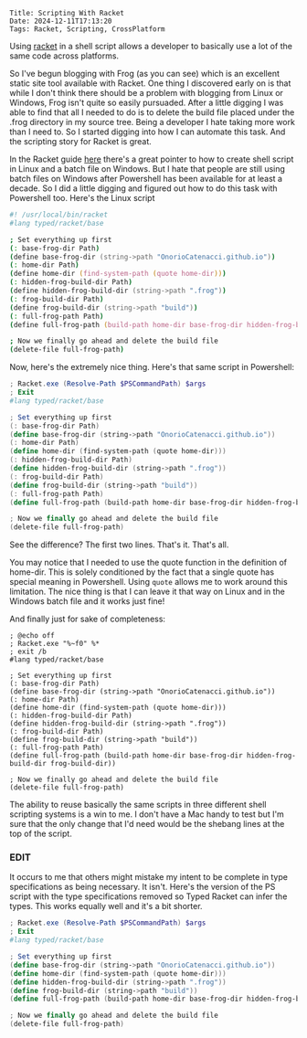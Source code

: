     Title: Scripting With Racket
    Date: 2024-12-11T17:13:20
    Tags: Racket, Scripting, CrossPlatform

Using [racket](https://racket-lang.org) in a shell script allows a developer to basically use a lot of the same code across platforms.  
<!-- more -->
So I've begun blogging with Frog (as you can see) which is an excellent static site tool available with Racket.  One thing I discovered early on is that while I don't think there should be a problem with blogging from Linux or Windows, Frog isn't quite so easily pursuaded. After a little digging I was able to find that all I needed to do is to delete the build file placed under the .frog directory in my source tree.  Being a developer I hate taking more work than I need to.  So I started digging into how I can automate this task.  And the scripting story for Racket is great. 

In the Racket guide [here](https://docs.racket-lang.org/guide/scripts.html) there's a great pointer to how to create shell script in Linux and a batch file on Windows.  But I hate that people are still using batch files on Windows after Powershell has been available for at least a decade.  So I did a little digging and figured out how to do this task with Powershell too.  Here's the Linux script

```zsh
#! /usr/local/bin/racket
#lang typed/racket/base

; Set everything up first
(: base-frog-dir Path)
(define base-frog-dir (string->path "OnorioCatenacci.github.io"))
(: home-dir Path)
(define home-dir (find-system-path (quote home-dir)))
(: hidden-frog-build-dir Path)
(define hidden-frog-build-dir (string->path ".frog"))
(: frog-build-dir Path)
(define frog-build-dir (string->path "build"))
(: full-frog-path Path)
(define full-frog-path (build-path home-dir base-frog-dir hidden-frog-build-dir frog-build-dir))

; Now we finally go ahead and delete the build file
(delete-file full-frog-path)
```

Now, here's the extremely nice thing.  Here's that same script in Powershell:

```powershell
; Racket.exe (Resolve-Path $PSCommandPath) $args
; Exit
#lang typed/racket/base

; Set everything up first
(: base-frog-dir Path)
(define base-frog-dir (string->path "OnorioCatenacci.github.io"))
(: home-dir Path)
(define home-dir (find-system-path (quote home-dir)))
(: hidden-frog-build-dir Path)
(define hidden-frog-build-dir (string->path ".frog"))
(: frog-build-dir Path)
(define frog-build-dir (string->path "build"))
(: full-frog-path Path)
(define full-frog-path (build-path home-dir base-frog-dir hidden-frog-build-dir frog-build-dir))

; Now we finally go ahead and delete the build file
(delete-file full-frog-path)
```

See the difference?  The first two lines.  That's it.  That's all. 

You may notice that I needed to use the quote function in the definition of home-dir.  This is solely conditioned by the fact that a single quote has special meaning in Powershell.  Using `quote` allows me to work around this limitation.  The nice thing is that I can leave it that way on Linux and in the Windows batch file and it works just fine! 

And finally just for sake of completeness:

```batch
; @echo off
; Racket.exe "%~f0" %*
; exit /b
#lang typed/racket/base

; Set everything up first
(: base-frog-dir Path)
(define base-frog-dir (string->path "OnorioCatenacci.github.io"))
(: home-dir Path)
(define home-dir (find-system-path (quote home-dir)))
(: hidden-frog-build-dir Path)
(define hidden-frog-build-dir (string->path ".frog"))
(: frog-build-dir Path)
(define frog-build-dir (string->path "build"))
(: full-frog-path Path)
(define full-frog-path (build-path home-dir base-frog-dir hidden-frog-build-dir frog-build-dir))

; Now we finally go ahead and delete the build file
(delete-file full-frog-path)
```

The ability to reuse basically the same scripts in three different shell scripting systems is a win to me.  I don't have a Mac handy to test but I'm sure that the only change that I'd need would be the shebang lines at the top of the script.  

### EDIT
It occurs to me that others might mistake my intent to be complete in type specifications as being necessary.  It isn't.  Here's the version of the PS script with the type specifications removed so Typed Racket can infer the types.  This works equally well and it's a bit shorter. 

```powershell
; Racket.exe (Resolve-Path $PSCommandPath) $args
; Exit
#lang typed/racket/base

; Set everything up first
(define base-frog-dir (string->path "OnorioCatenacci.github.io"))
(define home-dir (find-system-path (quote home-dir)))
(define hidden-frog-build-dir (string->path ".frog"))
(define frog-build-dir (string->path "build"))
(define full-frog-path (build-path home-dir base-frog-dir hidden-frog-build-dir frog-build-dir))

; Now we finally go ahead and delete the build file
(delete-file full-frog-path)
```

